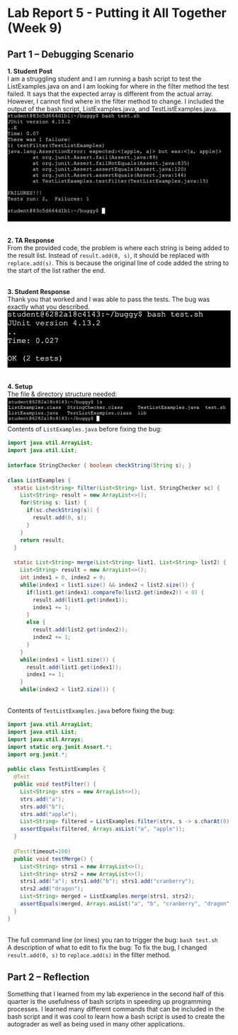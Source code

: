 # Lab Report 5 - Putting it All Together (Week 9)
## Part 1 – Debugging Scenario
**1. Student Post**
<br> I am a struggling student and I am running a bash script to test the ListExamples.java on and I am looking for where in the filter method the test failed. It says that the expected array is different from the actual array. However, I cannot find where in the filter method to change. I included the output of the bash script, ListExamples.java, and TestListExamples.java.
<br> ![Image](report5image1.png)

<br>**2. TA Response**
<br>From the provided code, the problem is where each string is being added to the result list. Instead of `result.add(0, s)`, it should be replaced with `replace.add(s)`. This is because the original line of code added the string to the start of the list rather the end.

<br>**3. Student Response**
<br>Thank you that worked and I was able to pass the tests. The bug was exactly what you described.
<br> ![Image](report5image2.png)

<br>**4. Setup**
<br>The file & directory structure needed:
<br> ![Image](report5image3.png)
<br>Contents of `ListExamples.java` before fixing the bug:
```java
import java.util.ArrayList;
import java.util.List;

interface StringChecker { boolean checkString(String s); }

class ListExamples {
  static List<String> filter(List<String> list, StringChecker sc) {
    List<String> result = new ArrayList<>();
    for(String s: list) {
      if(sc.checkString(s)) {
        result.add(0, s);
      }
    }
    return result;
  }

  static List<String> merge(List<String> list1, List<String> list2) {
    List<String> result = new ArrayList<>();
    int index1 = 0, index2 = 0;
    while(index1 < list1.size() && index2 < list2.size()) {
      if(list1.get(index1).compareTo(list2.get(index2)) < 0) {
        result.add(list1.get(index1));
        index1 += 1;
      }
      else {
        result.add(list2.get(index2));
        index2 += 1;
      }
    }
    while(index1 < list1.size()) {
      result.add(list1.get(index1));
      index1 += 1;
    }
    while(index2 < list2.size()) {
```
<br>Contents of `TestListExamples.java` before fixing the bug:
```java
import java.util.ArrayList;
import java.util.List;
import java.util.Arrays;
import static org.junit.Assert.*;
import org.junit.*;

public class TestListExamples {
  @Test
  public void testFilter() {
    List<String> strs = new ArrayList<>();
    strs.add("a");
    strs.add("b");
    strs.add("apple");
    List<String> filtered = ListExamples.filter(strs, s -> s.charAt(0) == 'a');
    assertEquals(filtered, Arrays.asList("a", "apple"));
  }

  @Test(timeout=100)
  public void testMerge() {
    List<String> strs1 = new ArrayList<>();
    List<String> strs2 = new ArrayList<>();
    strs1.add("a"); strs1.add("b"); strs1.add("cranberry");
    strs2.add("dragon");
    List<String> merged = ListExamples.merge(strs1, strs2);
    assertEquals(merged, Arrays.asList("a", "b", "cranberry", "dragon"));
  }
}
```
<br>The full command line (or lines) you ran to trigger the bug: `bash test.sh`
<br>A description of what to edit to fix the bug: To fix the bug, I changed `result.add(0, s)` to `replace.add(s)` in the filter method.
## Part 2 – Reflection
Something that I learned from my lab experience in the second half of this quarter is the usefulness of bash scripts in speeding up programming processes. I learned many different commands that can be included in the bash script and it was cool to learn how a bash script is used to create the autograder as well as being used in many other applications.
